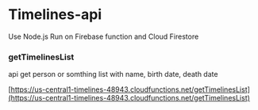 # Timelines-api
Use Node.js Run on Firebase function and Cloud Firestore

### getTimelinesList
api get person or somthing list with name, birth date, death date

[https://us-central1-timelines-48943.cloudfunctions.net/getTimelinesList](https://us-central1-timelines-48943.cloudfunctions.net/getTimelinesList)
